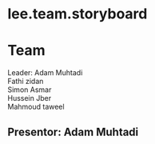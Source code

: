 # lee.team.storyboard

# Team
Leader: Adam Muhtadi <br>
Fathi zidan  <br>
Simon Asmar  <br>
Hussein Jber  <br>
Mahmoud taweel

<h2> Presentor: Adam Muhtadi</h2>
